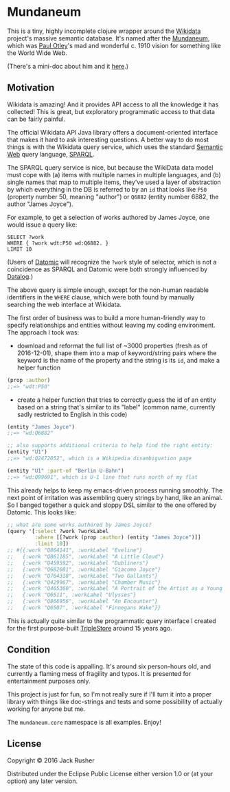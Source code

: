 # Mundaneum

This is a tiny, highly incomplete clojure wrapper around
the [Wikidata](https://www.wikidata.org/wiki/Wikidata:Main_Page)
project's massive semantic database. It's named after
the [Mundaneum](https://en.wikipedia.org/wiki/Mundaneum), which
was [Paul Otley](https://en.wikipedia.org/wiki/Paul_Otlet)'s mad and
wonderful c. 1910 vision for something like the World Wide Web.

(There's a mini-doc about him and it
[here](https://www.youtube.com/watch?v=hSyfZkVgasI).)

## Motivation

Wikidata is amazing! And it provides API access to all the knowledge
it has collected! This is great, but exploratory programmatic access
to that data can be fairly painful.

The official Wikidata API Java library offers a document-oriented
interface that makes it hard to ask interesting questions. A better
way to do most things is with the Wikidata query service, which uses
the
standard [Semantic Web](https://en.wikipedia.org/wiki/Semantic_Web)
query language, [SPARQL](https://en.wikipedia.org/wiki/SPARQL).

The SPARQL query service is nice, but because the WikiData data model
must cope with (a) items with multiple names in multiple languages,
and (b) single names that map to multiple items, they've used a layer
of abstraction by which everything in the DB is referred to by an `id`
that looks like `P50` (property number 50, meaning "author") or
`Q6882` (entity number 6882, the author "James Joyce").

For example, to get a selection of works authored by James Joyce,
one would issue a query like:

``` sparql
SELECT ?work
WHERE { ?work wdt:P50 wd:Q6882. } 
LIMIT 10
```

(Users of [Datomic](http://www.datomic.com) will recognize the `?work`
style of selector, which is not a coincidence as SPARQL and Datomic
were both strongly influenced
by [Datalog](https://en.wikipedia.org/wiki/Datalog).)

The above query is simple enough, except for the non-human readable
identifiers in the `WHERE` clause, which were both found by manually
searching the web interface at Wikidata.

The first order of business was to build a more human-friendly way to
specify relationships and entities without leaving my coding
environment. The approach I took was:

* download and reformat the full list of ~3000 properties (fresh as of
  2016-12-01), shape them into a map of keyword/string pairs where the
  keyword is the name of the property and the string is its `id`, and
  make a helper function 

``` clojure
(prop :author)
;;=> "wdt:P50"
```

* create a helper function that tries to correctly guess the id of an
  entity based on a string that's similar to its "label" (common name,
  currently sadly restricted to English in this code)

``` clojure
(entity "James Joyce")
;;=> "wd:Q6882"

;; also supports additional criteria to help find the right entity:
(entity "U1")
;;=> "wd:Q2472052", which is a Wikipedia disambiguation page

(entity "U1" :part-of "Berlin U-Bahn")
;;=> "wd:Q99691", which is U-1 line that runs north of my flat
```

This already helps to keep my emacs-driven process running
smoothly. The next point of irritation was assembling query strings by
hand, like an animal. So I banged together a quick and sloppy DSL
similar to the one offered by Datomic. This looks like:

``` clojure
;; what are some works authored by James Joyce?
(query '[:select ?work ?workLabel
         :where [[?work (prop :author) (entity "James Joyce")]]
         :limit 10])
;; #{{:work "Q864141", :workLabel "Eveline"}
;;   {:work "Q861185", :workLabel "A Little Cloud"}
;;   {:work "Q459592", :workLabel "Dubliners"}
;;   {:work "Q682681", :workLabel "Giacomo Joyce"}
;;   {:work "Q764318", :workLabel "Two Gallants"}
;;   {:work "Q429967", :workLabel "Chamber Music"}
;;   {:work "Q465360", :workLabel "A Portrait of the Artist as a Young Man"}
;;   {:work "Q6511", :workLabel "Ulysses"}
;;   {:work "Q866956", :workLabel "An Encounter"}
;;   {:work "Q6507", :workLabel "Finnegans Wake"}} 
```

This is actually quite similar to the programmatic query interface I
created for the first
purpose-built [TripleStore](https://en.wikipedia.org/wiki/Triplestore)
around 15 years ago.

## Condition

The state of this code is appalling. It's around six person-hours old,
and currently a flaming mess of fragility and typos. It is presented
for entertainment purposes only.

This project is just for fun, so I'm not really sure if I'll turn it
into a proper library with things like doc-strings and tests and some
possibility of actually working for anyone but me.

The `mundaneum.core` namespace is all examples. Enjoy!

## License

Copyright © 2016 Jack Rusher

Distributed under the Eclipse Public License either version 1.0 or (at
your option) any later version.
